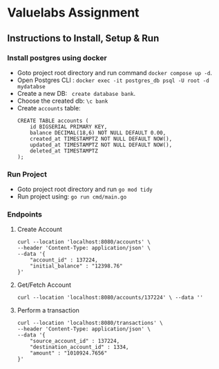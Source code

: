 # Valuelabs Assignment

## Instructions to Install, Setup & Run

 ### Install postgres using docker
-  Goto project root directory and run command `docker compose up -d`. 
- Open Postgres CLI : `docker exec -it postgres_db psql -U root -d mydatabse`
- Create a new DB: ` create database bank`.
- Choose the created db: `\c bank`
- Create `accounts` table: 
    ```
    CREATE TABLE accounts (
        id BIGSERIAL PRIMARY KEY,
        balance DECIMAL(18,6) NOT NULL DEFAULT 0.00,
        created_at TIMESTAMPTZ NOT NULL DEFAULT NOW(),
        updated_at TIMESTAMPTZ NOT NULL DEFAULT NOW(),
        deleted_at TIMESTAMPTZ
    );
    ```
### Run Project
- Goto project root directory and run `go mod tidy`
- Run project using: `go run cmd/main.go` 

### Endpoints

1. Create Account
    ```
    curl --location 'localhost:8080/accounts' \
    --header 'Content-Type: application/json' \
    --data '{
        "account_id" : 137224,
        "initial_balance" : "12398.76"
    }'
    ```
2. Get/Fetch Account
    ```
    curl --location 'localhost:8080/accounts/137224' \ --data ''
    ```
3. Perform a transaction
    ```
    curl --location 'localhost:8080/transactions' \
    --header 'Content-Type: application/json' \
    --data '{
        "source_account_id" : 137224,
        "destination_account_id" : 1334,
        "amount" : "1010924.7656"
    }'
    ```
